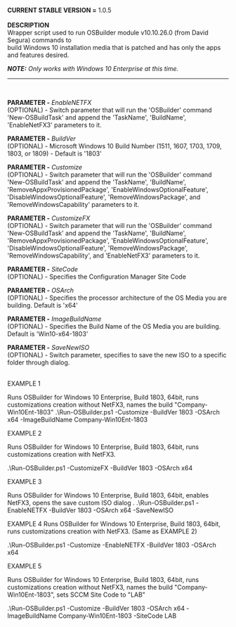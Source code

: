 <b>CURRENT STABLE VERSION =</b> 1.0.5<br/><br/>
<b>DESCRIPTION</b><br/>
Wrapper script used to run OSBuilder module v10.10.26.0 (from David Segura) commands to<br/>
build Windows 10 installation media that is patched and has only the apps and features desired.<br/>

<b><i>NOTE:</b> Only works with Windows 10 Enterprise at this time.</i><br/>

----------------------------------------------------
<br/>

<b>PARAMETER -</b> <i>EnableNETFX</i><br/>
(OPTIONAL) - Switch parameter that will run the 'OSBuilder' command 'New-OSBuildTask' and append the 'TaskName', 'BuildName', 'EnableNetFX3' parameters to it.<br/>

<b>PARAMETER -</b> <i>BuildVer</i><br/>
(OPTIONAL) - Microsoft Windows 10 Build Number (1511, 1607, 1703, 1709, 1803, or 1809) - Default is '1803'<br/>

<b>PARAMETER -</b> <i>Customize</i><br/>
(OPTIONAL) - Switch parameter that will run the 'OSBuilder' command 'New-OSBuildTask' and append the 'TaskName', 'BuildName', 'RemoveAppxProvisionedPackage', 'EnableWindowsOptionalFeature', 'DisableWindowsOptionalFeature', 'RemoveWindowsPackage', and 'RemoveWindowsCapability' parameters to it.<br/>

<b>PARAMETER -</b> <i>CustomizeFX</i><br/>
(OPTIONAL) - Switch parameter that will run the 'OSBuilder' command 'New-OSBuildTask' and append the 'TaskName', 'BuildName', 'RemoveAppxProvisionedPackage', 'EnableWindowsOptionalFeature', 'DisableWindowsOptionalFeature', 'RemoveWindowsPackage', 'RemoveWindowsCapability', and 'EnableNetFX3' parameters to it.<br/>

<b>PARAMETER -</b> <i>SiteCode</i><br/>
(OPTIONAL) - Specifies the Configuration Manager Site Code<br/>

<b>PARAMETER -</b> <i>OSArch</i><br/>
(OPTIONAL) - Specifies the processor architecture of the OS Media you are building. Default is 'x64'<br/>

<b>PARAMETER -</b> <i>ImageBuildName</i><br/>
(OPTIONAL) - Specifies the Build Name of the OS Media you are building. Default is 'Win10-x64-1803'<br/>

<b>PARAMETER -</b> <i>SaveNewISO</i><br/>
(OPTIONAL) - Switch parameter, specifies to save the new ISO to a specific folder through dialog.<br/><br/>

EXAMPLE 1

Runs OSBuilder for Windows 10 Enterprise, Build 1803, 64bit, runs customizations creation without NetFX3, names the build "Company-Win10Ent-1803"
.\Run-OSBuilder.ps1 -Customize -BuildVer 1803 -OSArch x64 -ImageBuildName Company-Win10Ent-1803

EXAMPLE 2

Runs OSBuilder for Windows 10 Enterprise, Build 1803, 64bit, runs customizations creation with NetFX3.

.\Run-OSBuilder.ps1 -CustomizeFX -BuildVer 1803 -OSArch x64

EXAMPLE 3

Runs OSBuilder for Windows 10 Enterprise, Build 1803, 64bit, enables NetFX3, opens the save custom ISO dialog
.
.\Run-OSBuilder.ps1 -EnableNETFX -BuildVer 1803 -OSArch x64 -SaveNewISO

EXAMPLE 4
Runs OSBuilder for Windows 10 Enterprise, Build 1803, 64bit, runs customizations creation with NetFX3. (Same as EXAMPLE 2)

.\Run-OSBuilder.ps1 -Customize -EnableNETFX -BuildVer 1803 -OSArch x64

EXAMPLE 5

Runs OSBuilder for Windows 10 Enterprise, Build 1803, 64bit, runs customizations creation without NetFX3, names the build "Company-Win10Ent-1803", sets SCCM Site Code to "LAB"

.\Run-OSBuilder.ps1 -Customize -BuildVer 1803 -OSArch x64 -ImageBuildName Company-Win10Ent-1803 -SiteCode LAB
